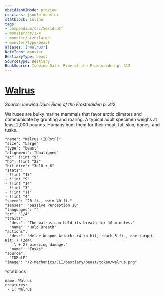 ```yaml
---
obsidianUIMode: preview
cssclass: json5e-monster
statblock: inline
tags:
- compendium/src/5e/idrotf
- monster/cr/1-4
- monster/size/large
- monster/type/beast
aliases: ["Walrus"]
NoteIcon: monster
BestiaryType: beast
SourceType: Bestiary
BookSource: Icewind Dale: Rime of the Frostmaiden p. 312
---
```

# [Walrus](2-Mechanics/CLI/bestiary/beast/walrus-idrotf.md)
*Source: Icewind Dale: Rime of the Frostmaiden p. 312*  

Walruses are bulky marine mammals that favor arctic climates and communicate by grunting and roaring. A typical adult specimen weighs at least 2,000 pounds. Humans hunt them for their meat, fat, skin, bones, and tusks.

```statblock
"name": "Walrus (IDRotF)"
"size": "Large"
"type": "beast"
"alignment": "Unaligned"
"ac": !!int "9"
"hp": !!int "22"
"hit_dice": "3d10 + 6"
"stats":
- !!int "15"
- !!int "9"
- !!int "14"
- !!int "3"
- !!int "11"
- !!int "4"
"speed": "20 ft., swim 40 ft."
"senses": "passive Perception 10"
"languages": ""
"cr": "1/4"
"traits":
- "desc": "The walrus can hold its breath for 10 minutes."
  "name": "Hold Breath"
"actions":
- "desc": "Melee Weapon Attack: +4 to hit, reach 5 ft., one target. Hit: 7 (2d4\
    \ + 2) piercing damage."
  "name": "Tusks"
"source":
- "IDRotF"
"image": "/2-Mechanics/CLI/bestiary/beast/token/walrus.png"
```
^statblock

```encounter-table
name: Walrus
creatures:
 - 1: Walrus
```